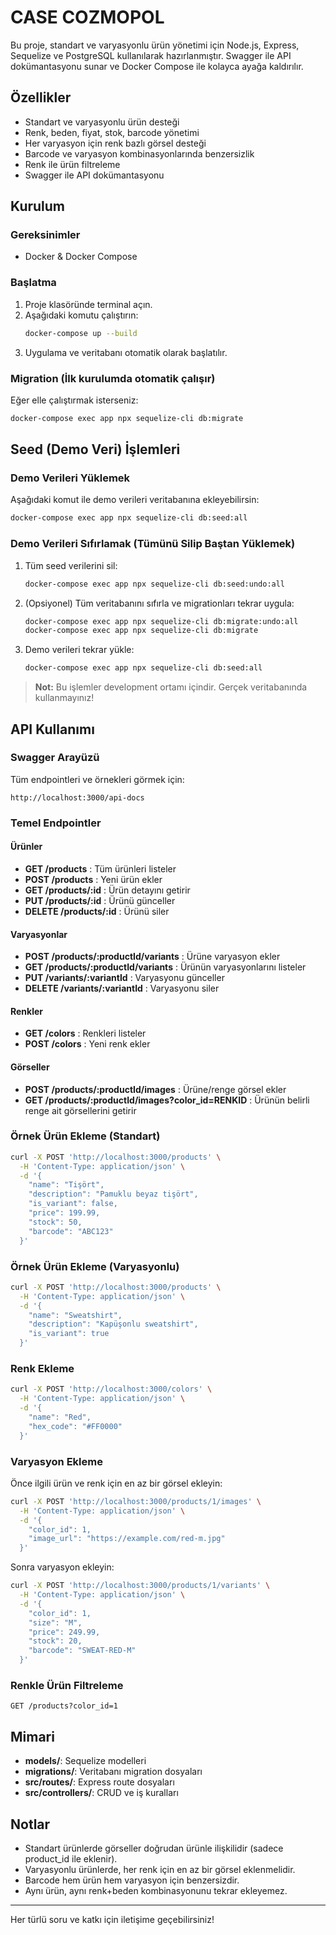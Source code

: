 # CASE COZMOPOL

Bu proje, standart ve varyasyonlu ürün yönetimi için Node.js, Express, Sequelize ve PostgreSQL kullanılarak hazırlanmıştır. Swagger ile API dokümantasyonu sunar ve Docker Compose ile kolayca ayağa kaldırılır.

## Özellikler
- Standart ve varyasyonlu ürün desteği
- Renk, beden, fiyat, stok, barcode yönetimi
- Her varyasyon için renk bazlı görsel desteği
- Barcode ve varyasyon kombinasyonlarında benzersizlik
- Renk ile ürün filtreleme
- Swagger ile API dokümantasyonu

## Kurulum

### Gereksinimler
- Docker & Docker Compose

### Başlatma
1. Proje klasöründe terminal açın.
2. Aşağıdaki komutu çalıştırın:
   ```sh
   docker-compose up --build
   ```
3. Uygulama ve veritabanı otomatik olarak başlatılır.

### Migration (İlk kurulumda otomatik çalışır)
Eğer elle çalıştırmak isterseniz:
```sh
docker-compose exec app npx sequelize-cli db:migrate
```

## Seed (Demo Veri) İşlemleri

### Demo Verileri Yüklemek
Aşağıdaki komut ile demo verileri veritabanına ekleyebilirsin:

```sh
docker-compose exec app npx sequelize-cli db:seed:all
```

### Demo Verileri Sıfırlamak (Tümünü Silip Baştan Yüklemek)
1. Tüm seed verilerini sil:
   ```sh
   docker-compose exec app npx sequelize-cli db:seed:undo:all
   ```
2. (Opsiyonel) Tüm veritabanını sıfırla ve migrationları tekrar uygula:
   ```sh
   docker-compose exec app npx sequelize-cli db:migrate:undo:all
   docker-compose exec app npx sequelize-cli db:migrate
   ```
3. Demo verileri tekrar yükle:
   ```sh
   docker-compose exec app npx sequelize-cli db:seed:all
   ```

> **Not:** Bu işlemler development ortamı içindir. Gerçek veritabanında kullanmayınız!

## API Kullanımı

### Swagger Arayüzü
Tüm endpointleri ve örnekleri görmek için:
```
http://localhost:3000/api-docs
```

### Temel Endpointler

#### Ürünler
- **GET /products** : Tüm ürünleri listeler
- **POST /products** : Yeni ürün ekler
- **GET /products/:id** : Ürün detayını getirir
- **PUT /products/:id** : Ürünü günceller
- **DELETE /products/:id** : Ürünü siler

#### Varyasyonlar
- **POST /products/:productId/variants** : Ürüne varyasyon ekler
- **GET /products/:productId/variants** : Ürünün varyasyonlarını listeler
- **PUT /variants/:variantId** : Varyasyonu günceller
- **DELETE /variants/:variantId** : Varyasyonu siler

#### Renkler
- **GET /colors** : Renkleri listeler
- **POST /colors** : Yeni renk ekler

#### Görseller
- **POST /products/:productId/images** : Ürüne/renge görsel ekler
- **GET /products/:productId/images?color_id=RENKID** : Ürünün belirli renge ait görsellerini getirir

### Örnek Ürün Ekleme (Standart)
```bash
curl -X POST 'http://localhost:3000/products' \
  -H 'Content-Type: application/json' \
  -d '{
    "name": "Tişört",
    "description": "Pamuklu beyaz tişört",
    "is_variant": false,
    "price": 199.99,
    "stock": 50,
    "barcode": "ABC123"
  }'
```

### Örnek Ürün Ekleme (Varyasyonlu)
```bash
curl -X POST 'http://localhost:3000/products' \
  -H 'Content-Type: application/json' \
  -d '{
    "name": "Sweatshirt",
    "description": "Kapüşonlu sweatshirt",
    "is_variant": true
  }'
```

### Renk Ekleme
```bash
curl -X POST 'http://localhost:3000/colors' \
  -H 'Content-Type: application/json' \
  -d '{
    "name": "Red",
    "hex_code": "#FF0000"
  }'
```

### Varyasyon Ekleme
Önce ilgili ürün ve renk için en az bir görsel ekleyin:
```bash
curl -X POST 'http://localhost:3000/products/1/images' \
  -H 'Content-Type: application/json' \
  -d '{
    "color_id": 1,
    "image_url": "https://example.com/red-m.jpg"
  }'
```
Sonra varyasyon ekleyin:
```bash
curl -X POST 'http://localhost:3000/products/1/variants' \
  -H 'Content-Type: application/json' \
  -d '{
    "color_id": 1,
    "size": "M",
    "price": 249.99,
    "stock": 20,
    "barcode": "SWEAT-RED-M"
  }'
```

### Renkle Ürün Filtreleme
```
GET /products?color_id=1
```

## Mimari
- **models/**: Sequelize modelleri
- **migrations/**: Veritabanı migration dosyaları
- **src/routes/**: Express route dosyaları
- **src/controllers/**: CRUD ve iş kuralları

## Notlar
- Standart ürünlerde görseller doğrudan ürünle ilişkilidir (sadece product_id ile eklenir).
- Varyasyonlu ürünlerde, her renk için en az bir görsel eklenmelidir.
- Barcode hem ürün hem varyasyon için benzersizdir.
- Aynı ürün, aynı renk+beden kombinasyonunu tekrar ekleyemez.

---
Her türlü soru ve katkı için iletişime geçebilirsiniz! 